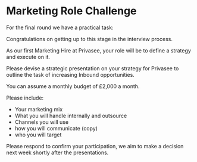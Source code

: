 # Marketing Role Challenge

For the final round we have a practical task:

Congratulations on getting up to this stage in the interview process.

As our first Marketing Hire at Privasee, your role will be to define a strategy and execute on it. 

Please devise a strategic presentation on your strategy for Privasee to outline the task of increasing Inbound opportunities. 

You can assume a monthly budget of £2,000 a month.

Please include:

- Your marketing mix
- What you will handle internally and outsource
- Channels you will use
- how you will communicate (copy)
- who you will target

Please respond to confirm your participation, we aim to make a decision next week shortly after the presentations.
